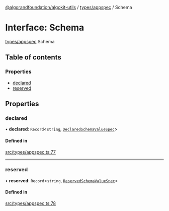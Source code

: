 [@algorandfoundation/algokit-utils](../README.md) / [types/appspec](../modules/types_appspec.md) / Schema

# Interface: Schema

[types/appspec](../modules/types_appspec.md).Schema

## Table of contents

### Properties

- [declared](types_appspec.Schema.md#declared)
- [reserved](types_appspec.Schema.md#reserved)

## Properties

### declared

• **declared**: `Record`<`string`, [`DeclaredSchemaValueSpec`](types_appspec.DeclaredSchemaValueSpec.md)\>

#### Defined in

[src/types/appspec.ts:77](https://github.com/algorandfoundation/algokit-utils-ts/blob/main/src/types/appspec.ts#L77)

___

### reserved

• **reserved**: `Record`<`string`, [`ReservedSchemaValueSpec`](types_appspec.ReservedSchemaValueSpec.md)\>

#### Defined in

[src/types/appspec.ts:78](https://github.com/algorandfoundation/algokit-utils-ts/blob/main/src/types/appspec.ts#L78)
